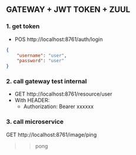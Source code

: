 ## GATEWAY + JWT TOKEN + ZUUL

### 1. get token
- POS http://localhost:8761/auth/login
```json
{
    "username": "user",
    "password": "user"
}
```

### 2. call gateway test internal
- GET http://localhost:8761/resource/user
- With HEADER: 
  - Authorization: Bearer xxxxxx

### 3. call microservice
GET http://localhost:8761/image/ping
>> pong
